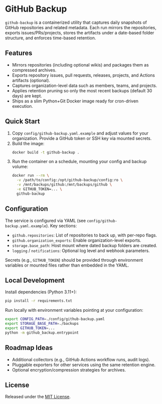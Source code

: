 # GitHub Backup

`github-backup` is a containerized utility that captures daily snapshots of GitHub repositories and related metadata. Each run mirrors the repositories, exports issues/PRs/projects, stores the artifacts under a date-based folder structure, and enforces time-based retention.

## Features
- Mirrors repositories (including optional wikis) and packages them as compressed archives.
- Exports repository issues, pull requests, releases, projects, and Actions artifacts (optional).
- Captures organization-level data such as members, teams, and projects.
- Applies retention pruning so only the most recent backups (default 30 days) are kept.
- Ships as a slim Python+Git Docker image ready for cron-driven execution.

## Quick Start
1. Copy `config/github-backup.yaml.example` and adjust values for your organization. Provide a GitHub token or SSH key via mounted secrets.
2. Build the image:
   ```bash
   docker build -t github-backup .
   ```
3. Run the container on a schedule, mounting your config and backup volume:
   ```bash
   docker run --rm \
     -v /path/to/config:/opt/github-backup/config:ro \
     -v /mnt/backups/github:/mnt/backups/github \
     -e GITHUB_TOKEN=... \
     github-backup
   ```

## Configuration
The service is configured via YAML (see `config/github-backup.yaml.example`). Key sections:
- `github.repositories`: List of repositories to back up, with per-repo flags.
- `github.organization_exports`: Enable organization-level exports.
- `storage.base_path`: Host mount where dated backup folders are created.
- `logging` / `notifications`: Optional log level and webhook parameters.

Secrets (e.g., `GITHUB_TOKEN`) should be provided through environment variables or mounted files rather than embedded in the YAML.

## Local Development
Install dependencies (Python 3.11+):
```bash
pip install -r requirements.txt
```
Run locally with environment variables pointing at your configuration:
```bash
export CONFIG_PATH=./config/github-backup.yaml
export STORAGE_BASE_PATH=./backups
export GITHUB_TOKEN=...
python -m github_backup.entrypoint
```

## Roadmap Ideas
- Additional collectors (e.g., GitHub Actions workflow runs, audit logs).
- Pluggable exporters for other services using the same retention engine.
- Optional encryption/compression strategies for archives.

## License
Released under the [MIT License](LICENSE).
